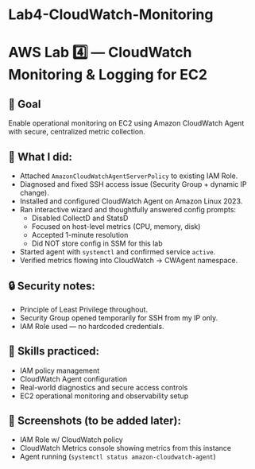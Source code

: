 # Lab4-CloudWatch-Monitoring
# AWS Lab 4️⃣ — CloudWatch Monitoring & Logging for EC2

## 🎯 Goal
Enable operational monitoring on EC2 using Amazon CloudWatch Agent with secure, centralized metric collection.

## 🔧 What I did:
- Attached `AmazonCloudWatchAgentServerPolicy` to existing IAM Role.
- Diagnosed and fixed SSH access issue (Security Group + dynamic IP change).
- Installed and configured CloudWatch Agent on Amazon Linux 2023.
- Ran interactive wizard and thoughtfully answered config prompts:
  - Disabled CollectD and StatsD
  - Focused on host-level metrics (CPU, memory, disk)
  - Accepted 1-minute resolution
  - Did NOT store config in SSM for this lab
- Started agent with `systemctl` and confirmed service `active`.
- Verified metrics flowing into CloudWatch → CWAgent namespace.

## 🔒 Security notes:
- Principle of Least Privilege throughout.
- Security Group opened temporarily for SSH from my IP only.
- IAM Role used — no hardcoded credentials.

## 🧠 Skills practiced:
- IAM policy management
- CloudWatch Agent configuration
- Real-world diagnostics and secure access controls
- EC2 operational monitoring and observability setup

## 📂 Screenshots (to be added later):
- IAM Role w/ CloudWatch policy
- CloudWatch Metrics console showing metrics from this instance
- Agent running (`systemctl status amazon-cloudwatch-agent`)
